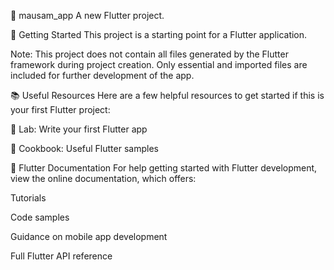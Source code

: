 📱 mausam_app
A new Flutter project.

🚀 Getting Started
This project is a starting point for a Flutter application.

Note: This project does not contain all files generated by the Flutter framework during project creation. Only essential and imported files are included for further development of the app.

📚 Useful Resources
Here are a few helpful resources to get started if this is your first Flutter project:

🔧 Lab: Write your first Flutter app

🍳 Cookbook: Useful Flutter samples

🧭 Flutter Documentation
For help getting started with Flutter development, view the online documentation, which offers:

Tutorials

Code samples

Guidance on mobile app development

Full Flutter API reference

